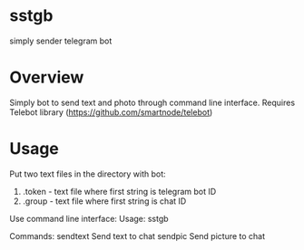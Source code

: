 # sstgb
simply sender telegram bot
# Overview
Simply bot to send text and photo through command line interface. Requires Telebot library (https://github.com/smartnode/telebot)
# Usage
Put two text files in the directory with bot:
1) .token - text file where first string is telegram bot ID
2) .group - text file where first string is chat ID

Use command line interface:
Usage: sstgb <command> <parameter>

Commands:
sendtext <text>        Send text to chat
sendpic  <filename>    Send picture to chat
